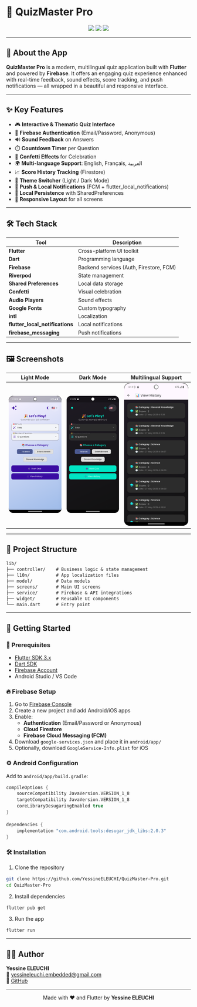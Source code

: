 # 🎯 QuizMaster Pro

<div align="center">

<img src="https://img.shields.io/badge/Flutter-%2302569B.svg?style=for-the-badge&logo=Flutter&logoColor=white" />
<img src="https://img.shields.io/badge/Firebase-%23039BE5.svg?style=for-the-badge&logo=firebase" />
<img src="https://img.shields.io/badge/Dart-%230175C2.svg?style=for-the-badge&logo=dart&logoColor=white" />

</div>

---

## 📱 About the App

**QuizMaster Pro** is a modern, multilingual quiz application built with **Flutter** and powered by **Firebase**. It offers an engaging quiz experience enhanced with real-time feedback, sound effects, score tracking, and push notifications — all wrapped in a beautiful and responsive interface.

---

## ✨ Key Features

- 🎮 **Interactive & Thematic Quiz Interface**
- 🔐 **Firebase Authentication** (Email/Password, Anonymous)
- 🔊 **Sound Feedback** on Answers
- ⏱️ **Countdown Timer** per Question
- 🎉 **Confetti Effects** for Celebration
- 🌍 **Multi-language Support**: English, Français, العربية
- 📈 **Score History Tracking** (Firestore)
- 🌙 **Theme Switcher** (Light / Dark Mode)
- 🔔 **Push & Local Notifications** (FCM + flutter_local_notifications)
- 💾 **Local Persistence** with SharedPreferences
- 📱 **Responsive Layout** for all screens

---

## 🛠️ Tech Stack

| Tool | Description |
|------|-------------|
| **Flutter** | Cross-platform UI toolkit |
| **Dart** | Programming language |
| **Firebase** | Backend services (Auth, Firestore, FCM) |
| **Riverpod** | State management |
| **Shared Preferences** | Local data storage |
| **Confetti** | Visual celebration |
| **Audio Players** | Sound effects |
| **Google Fonts** | Custom typography |
| **intl** | Localization |
| **flutter_local_notifications** | Local notifications |
| **firebase_messaging** | Push notifications |

---

## 🖼️ Screenshots

| Light Mode | Dark Mode | Multilingual Support |
|------------|-----------|----------------------|
| ![Light](screenshots/light.png) | ![Dark](screenshots/dark.png) | ![Lang](screenshots/lang.png) |

---

## 📁 Project Structure

```
lib/
├── controller/    # Business logic & state management
├── l10n/          # App localization files
├── model/         # Data models
├── screens/       # Main UI screens
├── service/       # Firebase & API integrations
├── widget/        # Reusable UI components
└── main.dart      # Entry point
```

---

## 🚀 Getting Started

### 🔧 Prerequisites

- [Flutter SDK 3.x](https://flutter.dev/docs/get-started/install)
- [Dart SDK](https://dart.dev/get-dart)
- [Firebase Account](https://firebase.google.com/)
- Android Studio / VS Code

### 🔥 Firebase Setup

1. Go to [Firebase Console](https://console.firebase.google.com)
2. Create a new project and add Android/iOS apps
3. Enable:
   - **Authentication** (Email/Password or Anonymous)
   - **Cloud Firestore**
   - **Firebase Cloud Messaging (FCM)**
4. Download `google-services.json` and place it in `android/app/`
5. Optionally, download `GoogleService-Info.plist` for iOS

### ⚙️ Android Configuration

Add to `android/app/build.gradle`:

```gradle
compileOptions {
    sourceCompatibility JavaVersion.VERSION_1_8
    targetCompatibility JavaVersion.VERSION_1_8
    coreLibraryDesugaringEnabled true
}

dependencies {
    implementation "com.android.tools:desugar_jdk_libs:2.0.3"
}
```

### 🛠 Installation

1. Clone the repository

```bash
git clone https://github.com/YessineELEUCHI/QuizMaster-Pro.git
cd QuizMaster-Pro
```

2. Install dependencies

```bash
flutter pub get
```

3. Run the app

```bash
flutter run
```

---


## 👨‍💻 Author

**Yessine ELEUCHI**  
📧 yessineleuchi.embedded@gmail.com  
🔗 [GitHub](https://github.com/YessineELEUCHI)

---

<div align="center">
Made with ❤️ and Flutter by <strong>Yessine ELEUCHI</strong>
</div>
